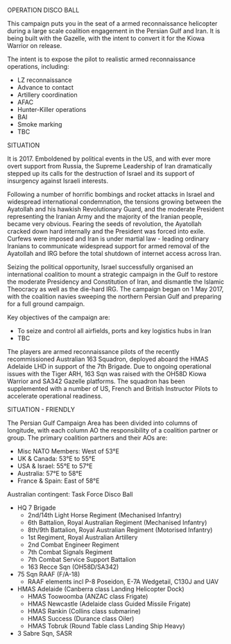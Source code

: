 OPERATION DISCO BALL

This campaign puts you in the seat of a armed reconnaissance helicopter during a large scale coalition engagement in the Persian Gulf and Iran. It is being built with the Gazelle, with the intent to convert it for the Kiowa Warrior on release.

The intent is to expose the pilot to realistic armed reconnaissance operations, including:

* LZ reconnaissance
* Advance to contact
* Artillery coordination
* AFAC
* Hunter-Killer operations
* BAI
* Smoke marking
* TBC

SITUATION

It is 2017. Emboldened by political events in the US, and with ever more overt support from Russia, the Supreme Leadership of Iran dramatically stepped up its calls for the destruction of Israel and its support of insurgency against Israeli interests.

Following a number of horrific bombings and rocket attacks in Israel and widespread international condemnation, the tensions growing between the Ayatollah and his hawkish Revolutionary Guard, and the moderate President representing the Iranian Army and the majority of the Iranian people, became very obvious. Fearing the seeds of revolution, the Ayatollah cracked down hard internally and the President was forced into exile. Curfews were imposed and Iran is under martial law - leading ordinary Iranians to communicate widespread support for armed removal of the Ayatollah and IRG before the total shutdown of internet access across Iran.

Seizing the political opportunity, Israel successfully organised an international coalition to mount a strategic campaign in the Gulf to restore the moderate Presidency and Constitution of Iran, and dismantle the Islamic Theocracy as well as the die-hard IRG. The campaign began on 1 May 2017, with the coalition navies sweeping the northern Persian Gulf and preparing for a full ground campaign.

Key objectives of the campaign are:

* To seize and control all airfields, ports and key logistics hubs in Iran
* TBC

The players are armed reconnaissance pilots of the recently recommissioned Australian 163 Squadron, deployed aboard the HMAS Adelaide LHD in support of the 7th Brigade. Due to ongoing operational issues with the Tiger ARH, 163 Sqn was raised with the OH58D Kiowa Warrior and SA342 Gazelle platforms. The squadron has been supplemented with a number of US, French and British Instructor Pilots to accelerate operational readiness.

SITUATION - FRIENDLY

The Persian Gulf Campaign Area has been divided into columns of longitude, with each column AO the responsibility of a coalition partner or group. The primary coalition partners and their AOs are:

* Misc NATO Members: West of 53°E
* UK & Canada: 53°E to 55°E
* USA & Israel: 55°E to 57°E
* Australia: 57°E to 58°E
* France & Spain: East of 58°E

Australian contingent: Task Force Disco Ball

* HQ 7 Brigade
  * 2nd/14th Light Horse Regiment (Mechanised Infantry)
  * 6th Battalion, Royal Australian Regiment (Mechanised Infantry)
  * 8th/9th Battalion, Royal Australian Regiment (Motorised Infantry)
  * 1st Regiment, Royal Australian Artillery
  * 2nd Combat Engineer Regiment
  * 7th Combat Signals Regiment
  * 7th Combat Service Support Battalion
  * 163 Recce Sqn (OH58D/SA342)
* 75 Sqn RAAF (F/A-18)
  * RAAF elements incl P-8 Poseidon, E-7A Wedgetail, C130J and UAV
* HMAS Adelaide (Canberra class Landing Helicopter Dock)
  * HMAS Toowoomba (ANZAC class Frigate)
  * HMAS Newcastle (Adelaide class Guided Missile Frigate)
  * HMAS Rankin (Collins class submarine)
  * HMAS Success (Durance class Oiler)
  * HMAS Tobruk (Round Table class Landing Ship Heavy)
* 3 Sabre Sqn, SASR
